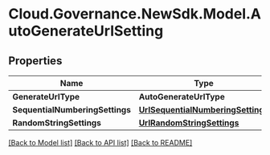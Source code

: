 # Cloud.Governance.NewSdk.Model.AutoGenerateUrlSetting
## Properties

Name | Type | Description | Notes
------------ | ------------- | ------------- | -------------
**GenerateUrlType** | **AutoGenerateUrlType** |  | [optional] 
**SequentialNumberingSettings** | [**UrlSequentialNumberingSettings**](UrlSequentialNumberingSettings.md) |  | [optional] 
**RandomStringSettings** | [**UrlRandomStringSettings**](UrlRandomStringSettings.md) |  | [optional] 

[[Back to Model list]](../README.md#documentation-for-models) [[Back to API list]](../README.md#documentation-for-api-endpoints) [[Back to README]](../README.md)

